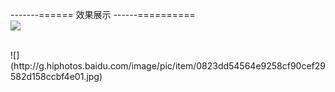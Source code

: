 -------======
效果展示
------==========
<br>
![](http://e.hiphotos.baidu.com/image/pic/item/241f95cad1c8a786fd8e02126e09c93d70cf5001.jpg)

<br>
![](http://g.hiphotos.baidu.com/image/pic/item/0823dd54564e9258cf90cef29582d158ccbf4e01.jpg)
